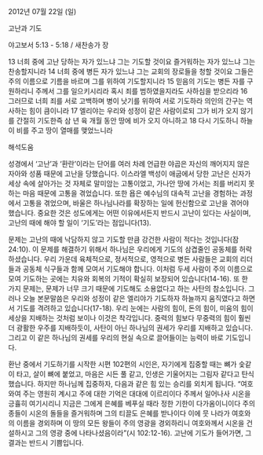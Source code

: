 2012년 07월 22일 (일)

고난과 기도



야고보서 5:13 - 5:18 / 새찬송가  장


13 너희 중에 고난 당하는 자가 있느냐 그는 기도할 것이요 즐거워하는 자가 있느냐 그는 찬송할지니라
14 너희 중에 병든 자가 있느냐 그는 교회의 장로들을 청할 것이요 그들은 주의 이름으로 기름을 바르며 그를 위하여 기도할지니라
15 믿음의 기도는 병든 자를 구원하리니 주께서 그를 일으키시리라 혹시 죄를 범하였을지라도 사하심을 받으리라
16 그러므로 너희 죄를 서로 고백하며 병이 낫기를 위하여 서로 기도하라 의인의 간구는 역사하는 힘이 큼이니라
17 엘리야는 우리와 성정이 같은 사람이로되 그가 비가 오지 않기를 간절히 기도한즉 삼 년 육 개월 동안 땅에 비가 오지 아니하고
18 다시 기도하니 하늘이 비를 주고 땅이 열매를 맺었느니라

해석도움





성경에서 ‘고난’과 ‘환란’이라는 단어를 여러 차례 언급한 야곱은 자신의 깨어지지 않은 자아와 성품 때문에 고난을 당했습니다. 이스라엘 백성이 애굽에서 당한 고난은 신자가 세상 속에 살아가는 것 자체로 말미암는 고통이었고, 가나안 땅에 가서는 죄를 버리지 못하는 마음 때문에 고통을 겪었습니다. 또한 욥은 예수님의 대속적 고난을 경험하는 과정에서 고통을 겪었으며, 바울은 하나님나라를 확장하는 일에 헌신함으로 고난을 겪어야 했습니다. 중요한 것은 성도에게는 어떤 이유에서든지 반드시 고난이 있다는 사실이며, 고난의 때에 해야 할 일이 ‘기도’라는 점입니다(13).

문제는 고난의 때에 낙담하지 않고 기도할 만큼 강건한 사람이 적다는 것입니다(잠 24:10). 이 문제를 해결하기 위해서 하나님은 우리에게 기도의 삼겹줄인 공동체를 허락하셨습니다. 우리 가운데 육체적으로, 정서적으로, 영적으로 병든 사람들은 교회의 리더들과 공동체 식구들과 함께 모여서 기도해야 합니다. 이처럼 두세 사람이 주의 이름으로 모여 기도하는 곳에는 치유와 회복의 기적이 확실히 보장되어 있습니다(14-16). 또 한 가지 문제는, 문제가 너무 크기 때문에 기도해도 소용없다고 하는 사탄의 참소입니다. 그러나 오늘 본문말씀은 우리와 성정이 같은 엘리야가 기도하자 하늘까지 움직였다고 하면서 기도를 격려하고 있습니다(17-18). 우리 눈에는 사람의 힘이, 돈의 힘이, 미움의 힘이 세상을 지배하는 것처럼 보이나 이것은 착각입니다. 중력의 힘보다 무중력의 힘이 훨씬 더 광활한 우주를 지배하듯이, 사탄이 아닌 하나님의 권세가 우리를 지배하고 있습니다. 그리고 이 같은 하나님의 권세를 우리의 현실 속으로 끌어들이는 능력이 바로 기도입니다.

환난 중에서 기도하기를 시작한 시편 102편의 시인은, 자기에게 집중할 때는 뼈가 숯같이 타고, 살이 뼈에 붙었고, 마음은 시든 풀 같고, 인생은 기울어지는 그림자 같다고 탄식했습니다. 하지만 하나님께 집중하자, 다음과 같은 힘 있는 승리를 외치게 됩니다.
“여호와여 주는 영원히 계시고 주에 대한 기억은 대대에 이르리이다 주께서 일어나사 시온을 긍휼히 여기시리니 지금은 그에게 은혜를 베푸실 때라 정한 기한이 다가옴이니이다 주의 종들이 시온의 돌들을 즐거워하며 그의 티끌도 은혜를 받나이다 이에 뭇 나라가 여호와의 이름을 경외하며 이 땅의 모든 왕들이 주의 영광을 경외하리니 여호와께서 시온을 건설하시고 그의 영광 중에 나타나셨음이라”(시 102:12-16).
고난에 기도가 들어가면, 그 결과는 반드시 기쁨입니다.